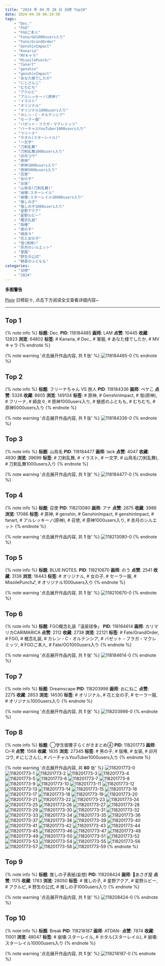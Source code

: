 ```yaml
---
title: "2024 年 04 月 28 日 日榜 Top10"
date: 2024-04-30 06:19:58
tags:
    - "Dec."
    - "FGO"
    - "FGOご本人"
    - "Fate/GO1000users入り"
    - "Fate/GrandOrder"
    - "GenshinImpact"
    - "Kanaria"
    - "MVキャラ"
    - "MisoilePunch♪"
    - "fanart"
    - "genshin"
    - "genshinImpact"
    - "あなた様でしたか"
    - "にじさんじ"
    - "むちむち"
    - "アクルビ"
    - "アルレッキーノ(原神)"
    - "イラスト"
    - "オリジナル"
    - "オリジナル1000users入り"
    - "カレン・C・オルテンシア"
    - "セーラー服"
    - "バゼット・フラガ・マクレミッツ"
    - "バーチャルYouTuber1000users入り"
    - "フリーナ"
    - "ホタル(スターレイル)"
    - "一文字"
    - "刀剣乱舞"
    - "刀剣乱舞1000users入り"
    - "卯月コウ"
    - "原神"
    - "原神1000users入り"
    - "原神5000users入り"
    - "召使"
    - "女の子"
    - "女装"
    - "山鳥毛(刀剣乱舞)"
    - "崩壊:スターレイル"
    - "崩壊:スターレイル10000users入り"
    - "推しの子"
    - "推しの子1000users入り"
    - "星野アクア"
    - "星野ルビー"
    - "概念礼装"
    - "版権"
    - "男の子"
    - "綺良々"
    - "花と女の子"
    - "蛍(原神)"
    - "赤月のシルエット"
    - "軍服"
    - "野生の公式"
    - "魅惑のふともも"
categories:
    - "日榜"
    - "2024"
---
```


<i class="fa fa-triangle-exclamation"></i>**多图警告**<i class="fa fa-triangle-exclamation"></i>

[Pixiv](https://www.pixiv.net/) 日榜前十, 点击下方阅读全文查看详细内容~

<!-- more -->

---

## Top 1

{% note info %}
**标题**: Dec.
**PID**: 118184485 **画师**: LAM
**点赞**: 10445 **收藏**: 12823 **浏览**: 64802
**标签**: # Kanaria, # Dec., # 軍服, # あなた様でしたか, # MVキャラ
{% endnote %}

{% note warning '点击展开作品内容, 共 **1** 张' %}
![118184485-0](https://i.pixiv.re/img-original/img/2024/04/27/00/00/30/118184485_p0.jpg)
{% endnote %}

## Top 2

{% note info %}
**标题**: フリーナちゃん VS 旅人
**PID**: 118184336 **画师**: ペケこ
**点赞**: 5326 **收藏**: 8605 **浏览**: 149134
**标签**: # 原神, # GenshinImpact, # 蛍(原神), # フリーナ, # 綺良々, # 原神1000users入り, # 魅惑のふともも, # むちむち, # 原神5000users入り
{% endnote %}

{% note warning '点击展开作品内容, 共 **1** 张' %}
![118184336-0](https://i.pixiv.re/img-original/img/2024/04/27/00/00/05/118184336_p0.png)
{% endnote %}

## Top 3

{% note info %}
**标题**: 山鳥毛
**PID**: 118184477 **画师**: lack
**点赞**: 4047 **收藏**: 4930 **浏览**: 39699
**标签**: # 刀剣乱舞, # イラスト, # 一文字, # 山鳥毛(刀剣乱舞), # 刀剣乱舞1000users入り
{% endnote %}

{% note warning '点击展开作品内容, 共 **1** 张' %}
![118184477-0](https://i.pixiv.re/img-original/img/2024/04/27/00/00/29/118184477_p0.png)
{% endnote %}

## Top 4

{% note info %}
**标题**: 召使
**PID**: 118213080 **画师**: アナ
**点赞**: 2675 **收藏**: 3988 **浏览**: 17086
**标签**: # 原神, # genshin, # GenshinImpact, # genshinImpact, # fanart, # アルレッキーノ(原神), # 召使, # 原神1000users入り, # 赤月のシルエット
{% endnote %}

{% note warning '点击展开作品内容, 共 **1** 张' %}
![118213080-0](https://i.pixiv.re/img-original/img/2024/04/27/22/55/23/118213080_p0.jpg)
{% endnote %}

## Top 5

{% note info %}
**标题**: BLUE:NOTES.
**PID**: 118210670 **画师**: のう
**点赞**: 2541 **收藏**: 3138 **浏览**: 16443
**标签**: # オリジナル, # 女の子, # セーラー服, # MisoilePunch♪, # オリジナル1000users入り
{% endnote %}

{% note warning '点击展开作品内容, 共 **1** 张' %}
![118210670-0](https://i.pixiv.re/img-original/img/2024/04/27/21/46/16/118210670_p0.jpg)
{% endnote %}

## Top 6

{% note info %}
**标题**: FGO概念礼装「温泉球争」
**PID**: 118184614 **画师**: カリマリカCARIMARICA
**点赞**: 2112 **收藏**: 2738 **浏览**: 22121
**标签**: # Fate/GrandOrder, # FGO, # 概念礼装, # カレン・C・オルテンシア, # バゼット・フラガ・マクレミッツ, # FGOご本人, # Fate/GO1000users入り
{% endnote %}

{% note warning '点击展开作品内容, 共 **1** 张' %}
![118184614-0](https://i.pixiv.re/img-original/img/2024/04/27/00/01/11/118184614_p0.png)
{% endnote %}

## Top 7

{% note info %}
**标题**: Dreamscape
**PID**: 118203998 **画师**: おにねこ
**点赞**: 2275 **收藏**: 2853 **浏览**: 14530
**标签**: # オリジナル, # 花と女の子, # セーラー服, # オリジナル1000users入り
{% endnote %}

{% note warning '点击展开作品内容, 共 **1** 张' %}
![118203998-0](https://i.pixiv.re/img-original/img/2024/04/27/18/04/59/118203998_p0.jpg)
{% endnote %}

## Top 8

{% note info %}
**标题**: ◯学生御曹子らくがきまとめ④
**PID**: 118201773 **画师**: Cr-R
**点赞**: 1568 **收藏**: 1835 **浏览**: 27345
**标签**: # 男の子, # 版権, # 女装, # 卯月コウ, # にじさんじ, # バーチャルYouTuber1000users入り
{% endnote %}

{% note warning '点击展开作品内容, 共 **60** 张' %}
![118201773-0](https://i.pixiv.re/img-original/img/2024/04/27/16/34/58/118201773_p0.png)
![118201773-1](https://i.pixiv.re/img-original/img/2024/04/27/16/34/58/118201773_p1.png)
![118201773-2](https://i.pixiv.re/img-original/img/2024/04/27/16/34/58/118201773_p2.png)
![118201773-3](https://i.pixiv.re/img-original/img/2024/04/27/16/34/58/118201773_p3.png)
![118201773-4](https://i.pixiv.re/img-original/img/2024/04/27/16/34/58/118201773_p4.png)
![118201773-5](https://i.pixiv.re/img-original/img/2024/04/27/16/34/58/118201773_p5.png)
![118201773-6](https://i.pixiv.re/img-original/img/2024/04/27/16/34/58/118201773_p6.png)
![118201773-7](https://i.pixiv.re/img-original/img/2024/04/27/16/34/58/118201773_p7.png)
![118201773-8](https://i.pixiv.re/img-original/img/2024/04/27/16/34/58/118201773_p8.png)
![118201773-9](https://i.pixiv.re/img-original/img/2024/04/27/16/34/58/118201773_p9.png)
![118201773-10](https://i.pixiv.re/img-original/img/2024/04/27/16/34/58/118201773_p10.png)
![118201773-11](https://i.pixiv.re/img-original/img/2024/04/27/16/34/58/118201773_p11.png)
![118201773-12](https://i.pixiv.re/img-original/img/2024/04/27/16/34/58/118201773_p12.png)
![118201773-13](https://i.pixiv.re/img-original/img/2024/04/27/16/34/58/118201773_p13.png)
![118201773-14](https://i.pixiv.re/img-original/img/2024/04/27/16/34/58/118201773_p14.png)
![118201773-15](https://i.pixiv.re/img-original/img/2024/04/27/16/34/58/118201773_p15.png)
![118201773-16](https://i.pixiv.re/img-original/img/2024/04/27/16/34/58/118201773_p16.png)
![118201773-17](https://i.pixiv.re/img-original/img/2024/04/27/16/34/58/118201773_p17.png)
![118201773-18](https://i.pixiv.re/img-original/img/2024/04/27/16/34/58/118201773_p18.png)
![118201773-19](https://i.pixiv.re/img-original/img/2024/04/27/16/34/58/118201773_p19.png)
![118201773-20](https://i.pixiv.re/img-original/img/2024/04/27/16/34/58/118201773_p20.png)
![118201773-21](https://i.pixiv.re/img-original/img/2024/04/27/16/34/58/118201773_p21.png)
![118201773-22](https://i.pixiv.re/img-original/img/2024/04/27/16/34/58/118201773_p22.png)
![118201773-23](https://i.pixiv.re/img-original/img/2024/04/27/16/34/58/118201773_p23.png)
![118201773-24](https://i.pixiv.re/img-original/img/2024/04/27/16/34/58/118201773_p24.png)
![118201773-25](https://i.pixiv.re/img-original/img/2024/04/27/16/34/58/118201773_p25.png)
![118201773-26](https://i.pixiv.re/img-original/img/2024/04/27/16/34/58/118201773_p26.png)
![118201773-27](https://i.pixiv.re/img-original/img/2024/04/27/16/34/58/118201773_p27.png)
![118201773-28](https://i.pixiv.re/img-original/img/2024/04/27/16/34/58/118201773_p28.png)
![118201773-29](https://i.pixiv.re/img-original/img/2024/04/27/16/34/58/118201773_p29.png)
![118201773-30](https://i.pixiv.re/img-original/img/2024/04/27/16/34/58/118201773_p30.png)
![118201773-31](https://i.pixiv.re/img-original/img/2024/04/27/16/34/58/118201773_p31.png)
![118201773-32](https://i.pixiv.re/img-original/img/2024/04/27/16/34/58/118201773_p32.png)
![118201773-33](https://i.pixiv.re/img-original/img/2024/04/27/16/34/58/118201773_p33.png)
![118201773-34](https://i.pixiv.re/img-original/img/2024/04/27/16/34/58/118201773_p34.png)
![118201773-35](https://i.pixiv.re/img-original/img/2024/04/27/16/34/58/118201773_p35.png)
![118201773-36](https://i.pixiv.re/img-original/img/2024/04/27/16/34/58/118201773_p36.png)
![118201773-37](https://i.pixiv.re/img-original/img/2024/04/27/16/34/58/118201773_p37.png)
![118201773-38](https://i.pixiv.re/img-original/img/2024/04/27/16/34/58/118201773_p38.png)
![118201773-39](https://i.pixiv.re/img-original/img/2024/04/27/16/34/58/118201773_p39.png)
![118201773-40](https://i.pixiv.re/img-original/img/2024/04/27/16/34/58/118201773_p40.png)
![118201773-41](https://i.pixiv.re/img-original/img/2024/04/27/16/34/58/118201773_p41.png)
![118201773-42](https://i.pixiv.re/img-original/img/2024/04/27/16/34/58/118201773_p42.png)
![118201773-43](https://i.pixiv.re/img-original/img/2024/04/27/16/34/58/118201773_p43.png)
![118201773-44](https://i.pixiv.re/img-original/img/2024/04/27/16/34/58/118201773_p44.png)
![118201773-45](https://i.pixiv.re/img-original/img/2024/04/27/16/34/58/118201773_p45.png)
![118201773-46](https://i.pixiv.re/img-original/img/2024/04/27/16/34/58/118201773_p46.png)
![118201773-47](https://i.pixiv.re/img-original/img/2024/04/27/16/34/58/118201773_p47.png)
![118201773-48](https://i.pixiv.re/img-original/img/2024/04/27/16/34/58/118201773_p48.png)
![118201773-49](https://i.pixiv.re/img-original/img/2024/04/27/16/34/58/118201773_p49.png)
![118201773-50](https://i.pixiv.re/img-original/img/2024/04/27/16/34/58/118201773_p50.png)
![118201773-51](https://i.pixiv.re/img-original/img/2024/04/27/16/34/58/118201773_p51.png)
![118201773-52](https://i.pixiv.re/img-original/img/2024/04/27/16/34/58/118201773_p52.png)
![118201773-53](https://i.pixiv.re/img-original/img/2024/04/27/16/34/58/118201773_p53.png)
![118201773-54](https://i.pixiv.re/img-original/img/2024/04/27/16/34/58/118201773_p54.png)
![118201773-55](https://i.pixiv.re/img-original/img/2024/04/27/16/34/58/118201773_p55.png)
![118201773-56](https://i.pixiv.re/img-original/img/2024/04/27/16/34/58/118201773_p56.png)
![118201773-57](https://i.pixiv.re/img-original/img/2024/04/27/16/34/58/118201773_p57.png)
![118201773-58](https://i.pixiv.re/img-original/img/2024/04/27/16/34/58/118201773_p58.png)
![118201773-59](https://i.pixiv.re/img-original/img/2024/04/27/16/34/58/118201773_p59.png)
{% endnote %}

## Top 9

{% note info %}
**标题**: 推しの子表紙(妄想)
**PID**: 118208424 **画师**: 🍼あさぎ屋
**点赞**: 1175 **收藏**: 1783 **浏览**: 28050
**标签**: # 推しの子, # 星野アクア, # 星野ルビー, # アクルビ, # 野生の公式, # 推しの子1000users入り
{% endnote %}

{% note warning '点击展开作品内容, 共 **1** 张' %}
![118208424-0](https://i.pixiv.re/img-original/img/2024/04/27/20/39/33/118208424_p0.jpg)
{% endnote %}

## Top 10

{% note info %}
**标题**: Break
**PID**: 118218187 **画师**: ATDAN-
**点赞**: 7874 **收藏**: 11001 **浏览**: 48047
**标签**: # 崩壊:スターレイル, # ホタル(スターレイル), # 崩壊:スターレイル10000users入り
{% endnote %}

{% note warning '点击展开作品内容, 共 **1** 张' %}
![118218187-0](https://i.pixiv.re/img-original/img/2024/04/28/01/23/09/118218187_p0.png)
{% endnote %}
